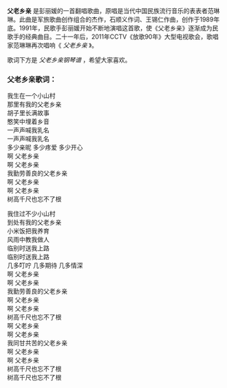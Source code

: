 

**父老乡亲**
是彭丽媛的一首翻唱歌曲，原唱是当代中国民族流行音乐的表表者范琳琳。此曲是军旅歌曲创作组合的杰作，石顺义作词、王锡仁作曲，创作于1989年底。1991年，民歌手彭丽媛开始不断地演唱这首歌，使《父老乡亲》逐渐成为民歌手的经典曲目。二十一年后，2011年CCTV《放歌90年》大型电视歌会，歌唱家范琳琳再次唱响《
_父老乡亲_ 》。

  
歌词下方是 _父老乡亲钢琴谱_ ，希望大家喜欢。

### 父老乡亲歌词：

我生在一个小山村  
那里有我的父老乡亲  
胡子里长满故事  
憨笑中埋着乡音  
一声声喊我乳名  
一声声喊我乳名  
多少亲昵 多少疼爱 多少开心  
啊 父老乡亲  
啊 父老乡亲  
我勤劳善良的父老乡亲  
啊 父老乡亲  
啊 父老乡亲  
树高千尺也忘不了根  
  
我住过不少小山村  
到处有我的父老乡亲  
小米饭把我养育  
风雨中教我做人  
临别时送我上路  
临别时送我上路  
几多叮咛 几多期待 几多情深  
啊 父老乡亲  
啊 父老乡亲  
我勤劳善良的父老乡亲  
啊 父老乡亲  
啊 父老乡亲  
树高千尺也忘不了根  
啊 父老乡亲  
啊 父老乡亲  
我同甘共苦的父老乡亲  
啊 父老乡亲  
啊 父老乡亲  
树高千尺也忘不了根  
树高千尺也忘不了根

